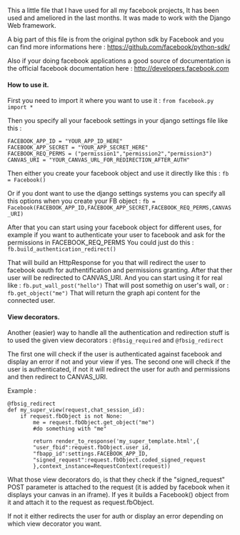 This a little file that I have used for all my facebook projects, It has been used and ameliored in the last months. It was made to work with the Django Web framework.

A big part of this file is from the original python sdk by Facebook and you can find more informations here : https://github.com/facebook/python-sdk/

Also if your doing facebook applications a good source of documentation is the official facebook documentation here : http://developers.facebook.com

#### How to use it.
First you need to import it where you want to use it : `from facebook.py import *`

Then you specify all your facebook settings in your django settings file like this :

    FACEBOOK_APP_ID = "YOUR_APP_ID_HERE"
    FACEBOOK_APP_SECRET = "YOUR_APP_SECRET_HERE"
    FACEBOOK_REQ_PERMS = ("permission1","permission2","permission3")
    CANVAS_URI = "YOUR_CANVAS_URL_FOR_REDIRECTION_AFTER_AUTH"

Then either you create your facebook object and use it directly like this :
    `fb = Facebook()`

Or if you dont want to use the django settings systems you can specify all this options when you create your FB object :
    `fb = Facebook(FACEBOOK_APP_ID,FACEBOOK_APP_SECRET,FACEBOOK_REQ_PERMS,CANVAS_URI)`

After that you can start using your facebook object for different uses, for example if you want to authenticate your user to facebook and ask for the permissions in FACEBOOK_REQ_PERMS
You could just do this :
    `fb.build_authentication_redirect()`

That will build an HttpResponse for you that will redirect the user to facebook oauth for authentification and permissions granting. After that ther user will be redirected to CANVAS_URI.
And you can start using it for real like :
    `fb.put_wall_post("hello")`
That will post somethig on user's wall, or :
    `fb.get_object("me")`
That will return the graph api content for the connected user.

#### View decorators.
Another (easier) way to handle all the authentication and redirection stuff is to used the given view decorators :
`@fbsig_required` and `@fbsig_redirect`

The first one will check if the user is authenticated against facebook and display an error if not and your view if yes.
The second one will check if the user is authenticated, if not it will redirect the user for auth and permissions and then redirect to CANVAS_URI.

Example :

    @fbsig_redirect
    def my_super_view(request,chat_session_id):
        if request.fbObject is not None:
            me = request.fbObject.get_object("me")
            #do something with "me"

            return render_to_response('my_super_template.html',{
            "user_fbid":request.fbObject.user_id,
            "fbapp_id":settings.FACEBOOK_APP_ID,
            "signed_request":request.fbObject.coded_signed_request
            },context_instance=RequestContext(request))


What those view decorators do, is that they check if the "signed_request" POST parameter is attached to the request (it is added by facebook when it displays your canvas in an iframe).
If yes it builds a Facebook() object from it and attach it to the request as request.fbObject.

If not it either redirects the user for auth or display an error depending on which view decorator you want.
    
    